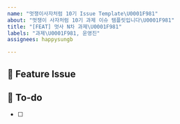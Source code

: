 ```yaml
---
name: "멋쟁이사자처럼 10기 Issue Template\U0001F981"
about: "멋쟁이 사자처럼 10기 과제 이슈 템플릿입니다\U0001F981"
title: "[FEAT] 멋사 N차 과제\U0001F981"
labels: "과제\U0001F981, 운영진"
assignees: happysungb

---
```


## 📌  Feature Issue
<!-- 과제에 대해 설명해주세요. -->

## 📝  To-do
<!-- 해야 할 일들을 적어주세요. -->
- [ ]
